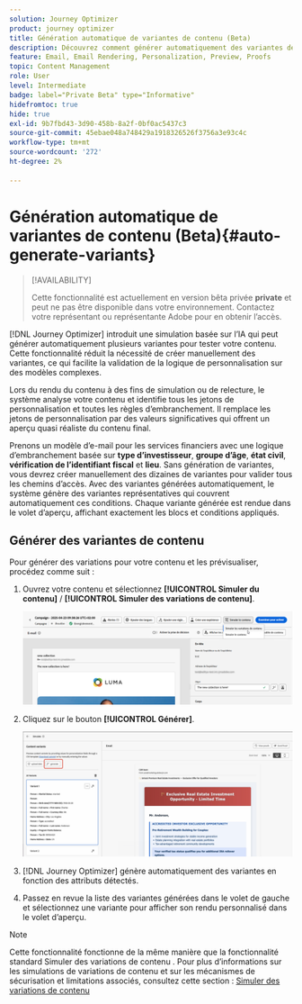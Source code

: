 ```yaml
---
solution: Journey Optimizer
product: journey optimizer
title: Génération automatique de variantes de contenu (Beta)
description: Découvrez comment générer automatiquement des variantes de contenu à l’aide de la simulation basée sur l’IA.
feature: Email, Email Rendering, Personalization, Preview, Proofs
topic: Content Management
role: User
level: Intermediate
badge: label="Private Beta" type="Informative"
hidefromtoc: true
hide: true
exl-id: 9b7fbd43-3d90-458b-8a2f-0bf0ac5437c3
source-git-commit: 45ebae048a748429a1918326526f3756a3e93c4c
workflow-type: tm+mt
source-wordcount: '272'
ht-degree: 2%

---
```


# Génération automatique de variantes de contenu (Beta){#auto-generate-variants}

>[!AVAILABILITY]
>
>Cette fonctionnalité est actuellement en version bêta privée **private** et peut ne pas être disponible dans votre environnement. Contactez votre représentant ou représentante Adobe pour en obtenir l’accès.

[!DNL Journey Optimizer] introduit une simulation basée sur l’IA qui peut générer automatiquement plusieurs variantes pour tester votre contenu. Cette fonctionnalité réduit la nécessité de créer manuellement des variantes, ce qui facilite la validation de la logique de personnalisation sur des modèles complexes.

Lors du rendu du contenu à des fins de simulation ou de relecture, le système analyse votre contenu et identifie tous les jetons de personnalisation et toutes les règles d’embranchement. Il remplace les jetons de personnalisation par des valeurs significatives qui offrent un aperçu quasi réaliste du contenu final.

Prenons un modèle d’e-mail pour les services financiers avec une logique d’embranchement basée sur **type d’investisseur**, **groupe d’âge**, **état civil**, **vérification de l’identifiant fiscal** et **lieu**. Sans génération de variantes, vous devrez créer manuellement des dizaines de variantes pour valider tous les chemins d’accès. Avec des variantes générées automatiquement, le système génère des variantes représentatives qui couvrent automatiquement ces conditions.  Chaque variante générée est rendue dans le volet d’aperçu, affichant exactement les blocs et conditions appliqués.

## Générer des variantes de contenu

Pour générer des variations pour votre contenu et les prévisualiser, procédez comme suit :

1. Ouvrez votre contenu et sélectionnez **[!UICONTROL Simuler du contenu]** / **[!UICONTROL Simuler des variations de contenu]**.

   ![](assets/simulate-sample.png)

2. Cliquez sur le bouton **[!UICONTROL Générer]**.

   ![](assets/simulate-generate-variant.png)

3. [!DNL Journey Optimizer] génère automatiquement des variantes en fonction des attributs détectés.

4. Passez en revue la liste des variantes générées dans le volet de gauche et sélectionnez une variante pour afficher son rendu personnalisé dans le volet d’aperçu.

>[!NOTE]
>
>Cette fonctionnalité fonctionne de la même manière que la fonctionnalité standard Simuler des variations de contenu . Pour plus d’informations sur les simulations de variations de contenu et sur les mécanismes de sécurisation et limitations associés, consultez cette section : [ Simuler des variations de contenu](../test-approve/simulate-sample-input.md)
